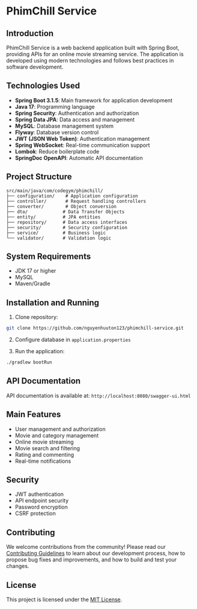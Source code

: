 # PhimChill Service

## Introduction
PhimChill Service is a web backend application built with Spring Boot, providing APIs for an online movie streaming service. The application is developed using modern technologies and follows best practices in software development.

## Technologies Used
- **Spring Boot 3.1.5**: Main framework for application development
- **Java 17**: Programming language
- **Spring Security**: Authentication and authorization
- **Spring Data JPA**: Data access and management
- **MySQL**: Database management system
- **Flyway**: Database version control
- **JWT (JSON Web Token)**: Authentication management
- **Spring WebSocket**: Real-time communication support
- **Lombok**: Reduce boilerplate code
- **SpringDoc OpenAPI**: Automatic API documentation

## Project Structure
```
src/main/java/com/codegym/phimchill/
├── configuration/    # Application configuration
├── controller/       # Request handling controllers
├── converter/        # Object conversion
├── dto/             # Data Transfer Objects
├── entity/          # JPA entities
├── repository/      # Data access interfaces
├── security/        # Security configuration
├── service/         # Business logic
└── validator/       # Validation logic
```

## System Requirements
- JDK 17 or higher
- MySQL
- Maven/Gradle

## Installation and Running
1. Clone repository:
```bash
git clone https://github.com/nguyenhuuton123/phimchill-service.git
```

2. Configure database in `application.properties`

3. Run the application:
```bash
./gradlew bootRun
```

## API Documentation
API documentation is available at: `http://localhost:8080/swagger-ui.html`

## Main Features
- User management and authorization
- Movie and category management
- Online movie streaming
- Movie search and filtering
- Rating and commenting
- Real-time notifications

## Security
- JWT authentication
- API endpoint security
- Password encryption
- CSRF protection

## Contributing
We welcome contributions from the community! Please read our [Contributing Guidelines](CONTRIBUTING.md) to learn about our development process, how to propose bug fixes and improvements, and how to build and test your changes.

## License
This project is licensed under the [MIT License](LICENSE).
